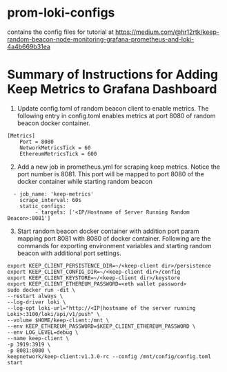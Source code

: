 # prom-loki-configs
contains the config files for tutorial at https://medium.com/@hr12rtk/keep-random-beacon-node-monitoring-grafana-prometheus-and-loki-4a4b669b31ea

# Summary of Instructions for Adding Keep Metrics to Grafana Dashboard
1. Update config.toml of random beacon client to enable metrics. The following entry in config.toml enables metrics at port 8080 of random beacon docker container.

```
[Metrics]
    Port = 8080
    NetworkMetricsTick = 60
    EthereumMetricsTick = 600
```
2. Add a new job in prometheus.yml for scraping keep metrics. Notice the port number is 8081. This port will be mapped to port 8080 of the docker container while starting random beacon
```
  - job_name: 'keep-metrics'
    scrape_interval: 60s
    static_configs:
         - targets: ['<IP/Hostname of Server Running Random Beacon>:8081']
```
3. Start random beacon docker container with addition port param mapping port 8081 with 8080 of docker container. Following are the commands for exporting environment variables and starting random beacon with additional port settings.

```
export KEEP_CLIENT_PERSISTENCE_DIR=~/<keep-client dir>/persistence
export KEEP_CLIENT_CONFIG_DIR=~/<keep-client dir>/config
export KEEP_CLIENT_KEYSTORE=~/<keep-client dir>/keystore
export KEEP_CLIENT_ETHEREUM_PASSWORD=<eth wallet password>
sudo docker run -dit \
--restart always \
--log-driver loki \
--log-opt loki-url="http://<IP|hostname of the server running Loki>:3100/loki/api/v1/push" \
--volume $HOME/keep-client:/mnt \
--env KEEP_ETHEREUM_PASSWORD=$KEEP_CLIENT_ETHEREUM_PASSWORD \
--env LOG_LEVEL=debug \
--name keep-client \
-p 3919:3919 \
-p 8081:8080 \
keepnetwork/keep-client:v1.3.0-rc --config /mnt/config/config.toml start
```
